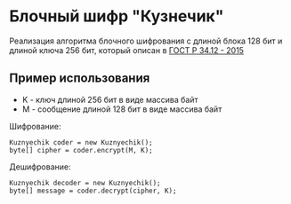# Блочный шифр "Кузнечик"
Реализация алгоритма блочного шифрования с длиной блока 128 бит и длиной ключа 256 бит, который описан в [ГОСТ Р 34.12 - 2015](http://wwwold.tc26.ru/standard/gost/GOST_R_3412-2015.pdf)

## Пример использования
- K - ключ длиной 256 бит в виде массива байт
- M - сообщение длиной 128 бит в виде массива байт

Шифрование:
```
Kuznyechik coder = new Kuznyechik();
byte[] cipher = coder.encrypt(M, K);
```
Дешифрование:
```
Kuznyechik decoder = new Kuznyechik();
byte[] message = coder.decrypt(cipher, K);
```
